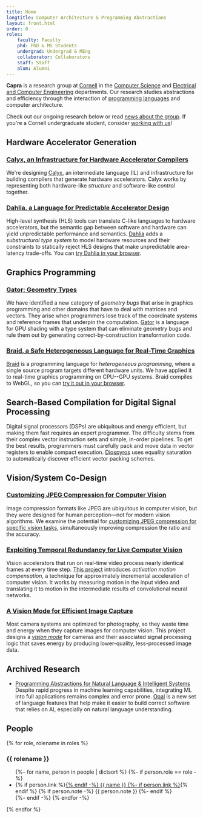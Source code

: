 ```yaml
---
title: Home
longtitle: Computer Architecture & Programming Abstractions
layout: front.html
order: 0
roles:
    faculty: Faculty
    phd: PhD & MS Students
    undergrad: Undergrad & MEng
    collaborator: Collaborators
    staff: Staff
    alum: Alumni
---
```

**Capra** is a research group at [Cornell][] in the [Computer Science][cs] and [Electrical and Computer Engineering][ece] departments.
Our research studies abstractions and efficiency through the interaction of [programming languages][cupl] and computer architecture.

Check out our ongoing research below or read [news about the group][news].
If you're a Cornell undergraduate student, consider [working with us][ugrad]!

[ece]: http://www.ece.cornell.edu
[cs]: http://www.cs.cornell.edu
[cornell]: http://www.cornell.edu
[cupl]: http://pl.cs.cornell.edu
[news]: /news/
[ugrad]: /ugresearch.html


<section class="projects">

## Hardware Accelerator Generation

### [Calyx, an Infrastructure for Hardware Accelerator Compilers][calyx]

We're designing [Calyx][], an intermediate language (IL) and infrastructure for building compilers that generate hardware accelerators.
Calyx works by representing both hardware-like *structure* and software-like *control* together.

[calyx]: https://capra.cs.cornell.edu/calyx

### [Dahlia, a Language for Predictable Accelerator Design][dahlia]

High-level synthesis (HLS) tools can translate C-like languages to hardware accelerators, but the semantic gap between software and hardware can yield unpredictable performance and semantics.
[Dahlia][dahlia] adds a *substructural
type system* to model hardware resources and their constraints to statically
reject HLS designs that make unpredictable area-latency trade-offs. You
can [try Dahlia in your browser](https://capra.cs.cornell.edu/dahlia).

[dahlia]: https://capra.cs.cornell.edu/dahlia

## Graphics Programming

### [Gator: Geometry Types][gator]

We have identified a new category of *geometry bugs* that arise in graphics programming and other domains that have to deal with matrices and vectors.
They arise when programmers lose track of the coordinate systems and reference frames that underpin the computation.
[Gator][] is a language for GPU shading with a type system that can eliminate geometry bugs and rule them out by generating correct-by-construction transformation code.

[gator]: /research/gator

### [Braid, a Safe Heterogeneous Language for Real-Time Graphics](https://capra.cs.cornell.edu/braid/)

[Braid](https://capra.cs.cornell.edu/braid/) is a programming language for *heterogeneous programming*, where a single source program targets different hardware units. We have applied it to real-time graphics programming on CPU--GPU systems. Braid compiles to WebGL, so you can [try it out in your browser](https://capra.cs.cornell.edu/braid/dingus/#example=phong).


## Search-Based Compilation for Digital Signal Processing

Digital signal processors (DSPs) are ubiquitous and energy efficient, but making them fast requires an expert programmer. The difficulty stems from their complex vector instruction sets and simple, in-order pipelines. To get the best results, programmers must carefully pack and move data in vector registers to enable compact execution. [Diospyros][diospyros] uses equality saturation to automatically discover efficient vector packing schemes.

[diospyros]: https://github.com/cucapra/diospyros


## Vision/System Co-Design

### [Customizing JPEG Compression for Computer Vision][deepjpeg]

Image compression formats like JPEG are ubiquitous in computer vision, but they were designed for human perception—not for modern vision algorithms.
We examine the potential for [customizing JPEG compression for specific vision tasks][deepjpeg], simultaneously improving compression the ratio and the accuracy.

[deepjpeg]: https://www.cs.cornell.edu/~asampson/media/papers/deepjpeg-recoml2020.pdf

### [Exploiting Temporal Redundancy for Live Computer Vision][eva2]

Vision accelerators that run on real-time video process nearly identical frames at every time step. [This project][eva2] introduces *activation motion compensation*, a technique for approximately incremental acceleration of computer vision. It works by measuring motion in the input video and translating it to motion in the intermediate results of convolutional neural networks.

[eva2]: /research/eva2

### [A Vision Mode for Efficient Image Capture][visionmode]

Most camera systems are optimized for photography, so they waste time and energy when they capture images for computer vision. This project designs a [*vision mode*][visionmode] for cameras and their associated signal processing logic that saves energy by producing lower-quality, less-processed image data.

[visionmode]: /research/visionmode

</section>


## Archived Research

* [Programming Abstractions for Natural Language &amp; Intelligent Systems][opal]
  Despite rapid progress in machine learning capabilities, integrating ML into full applications remains complex and error prone. [Opal][] is a new set of language features that help make it easier to build correct software that relies on AI, especially on natural language understanding.

[opal]: /research/opal


## People

<div class="people">
  {% for role, rolename in roles %}
  <div class="category">
    <h3>{{ rolename }}</h3>
    <ul>
      {%- for name, person in people | dictsort %}
      {%- if person.role == role -%}
      <li>
        {% if person.link %}<a href="{{ person.link }}">{% endif -%}
        {{ name }}
        {%- if person.link %}</a>{% endif %}
        {% if person.note -%}
        <span class="note">{{ person.note }}</span>
        {%- endif %}
      </li>
      {%- endif -%}
      {% endfor -%}
    </ul>
  </div>
  {% endfor %}
</div>
